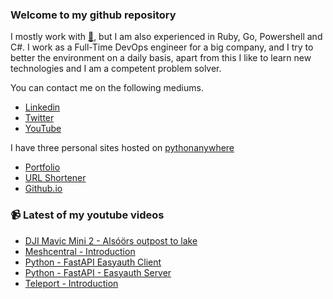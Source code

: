 ### Welcome to my github repository

I mostly work with [:snake:](https://www.python.org/), but I am also experienced in Ruby, Go, Powershell and C#. I work as a Full-Time DevOps engineer for a big company, and I try to better the environment on a daily basis, apart from this I like to learn new technologies and I am a competent problem solver.

You can contact me on the following mediums.
- [Linkedin](https://www.linkedin.com/in/r3ap3rpy)
- [Twitter](https://twitter.com/r3ap3rpy)
- [YouTube](https://www.youtube.com/channel/UC1qkMXH8d2I9DDAtBSeEHqg)

I have three personal sites hosted on [pythonanywhere](https://www.pythonanywhere.com/)
- [Portfolio](http://r3ap3rpy.pythonanywhere.com/)
- [URL Shortener](http://shortenpy.pythonanywhere.com/)
- [Github.io](https://r3ap3rpy.github.io/)

### :video_camera: Latest of my youtube videos
<!-- YOUTUBE:START -->
- [DJI Mavic Mini 2 - Alsóörs outpost to lake](https://www.youtube.com/watch?v=RPrJW4atElc)
- [Meshcentral - Introduction](https://www.youtube.com/watch?v=GhPS51IVTOY)
- [Python -  FastAPI Easyauth Client](https://www.youtube.com/watch?v=teemluQTm54)
- [Python - FastAPI - Easyauth Server](https://www.youtube.com/watch?v=-SAlZEOEoxk)
- [Teleport - Introduction](https://www.youtube.com/watch?v=F5ai4c2iujQ)
<!-- YOUTUBE:END -->

